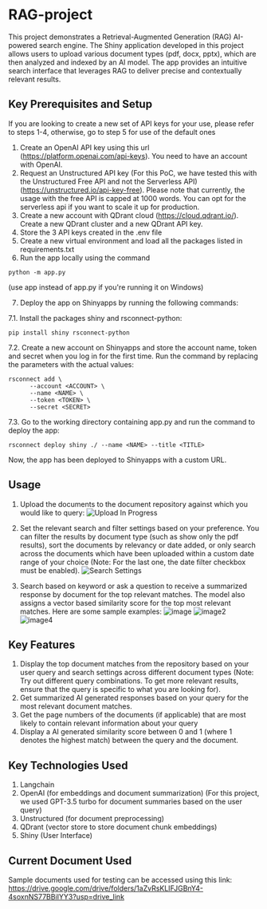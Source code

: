 # RAG-project

This project demonstrates a Retrieval-Augmented Generation (RAG) AI-powered search engine. The Shiny application developed in this project allows users to upload various document types (pdf, docx, pptx), which are then analyzed and indexed by an AI model. The app provides an intuitive search interface that leverages RAG to deliver precise and contextually relevant results.

## Key Prerequisites and Setup

If you are looking to create a new set of API keys for your use, please refer to steps 1-4, otherwise, go to step 5 for use of the default ones
1. Create an OpenAI API key using this url (https://platform.openai.com/api-keys). You need to have an account with OpenAI.
2. Request an Unstructured API key (For this PoC, we have tested this with the Unstructured Free API and not the Serverless API) (https://unstructured.io/api-key-free). Please note that currently, the usage with the free API is capped at 1000 words. You can opt for the serverless api if you want to scale it up for production.
3. Create a new account with QDrant cloud (https://cloud.qdrant.io/). Create a new QDrant cluster and a new QDrant API key.
4. Store the 3 API keys created in the .env file
5. Create a new virtual environment and load all the packages listed in requirements.txt
6. Run the app locally using the command
```
python -m app.py
```
(use app instead of app.py if you're running it on Windows)


7. Deploy the app on Shinyapps by running the following commands:

7.1. Install the packages shiny and rsconnect-python:
```
pip install shiny rsconnect-python
```
7.2. Create a new account on Shinyapps and store the account name, token and secret when you log in for the first time. Run the command by replacing the parameters with the actual values:
```
rsconnect add \
	  --account <ACCOUNT> \
	  --name <NAME> \
	  --token <TOKEN> \
	  --secret <SECRET>
```
7.3. Go to the working directory containing app.py and run the command to deploy the app:
```
rsconnect deploy shiny ./ --name <NAME> --title <TITLE>
```
Now, the app has been deployed to Shinyapps with a custom URL.

## Usage
1. Upload the documents to the document repository against which you would like to query:
![Upload In Progress](https://github.com/user-attachments/assets/140db502-910d-4000-bae0-4b71488b2f9f)

2. Set the relevant search and filter settings based on your preference. You can filter the results by document type (such as show only the pdf results), sort the documents by relevancy or date added, or only search across the documents which have been uploaded within a custom date range of your choice (Note: For the last one, the date filter checkbox must be enabled).
![Search Settings](https://github.com/user-attachments/assets/6435cb5f-92df-45f0-9cbb-fa2f7073e16c)

3. Search based on keyword or ask a question to receive a summarized response by document for the top relevant matches. The model also assigns a vector based similarity score for the top most relevant matches. Here are some sample examples:
![image](https://github.com/user-attachments/assets/b961775f-2df5-4ea6-b34e-7453351a6da2)
![image2](https://github.com/user-attachments/assets/3c1b4b64-e2ef-4e87-8930-6be5b13aa4cc)
![image4](https://github.com/user-attachments/assets/e32ee43b-8511-4f06-b0a5-e4bdd0ccf677)


## Key Features
1. Display the top document matches from the repository based on your user query and search settings across different document types (Note: Try out different query combinations. To get more relevant results, ensure that the query is specific to what you are looking for).
2. Get summarized AI generated responses based on your query for the most relevant document matches.
3. Get the page numbers of the documents (if applicable) that are most likely to contain relevant information about your query
4. Display a AI generated similarity score between 0 and 1 (where 1 denotes the highest match) between the query and the document.

## Key Technologies Used
1. Langchain
2. OpenAI (for embeddings and document summarization) (For this project, we used GPT-3.5 turbo for document summaries based on the user query)
3. Unstructured (for document preprocessing)
4. QDrant (vector store to store document chunk embeddings)
5. Shiny (User Interface)

## Current Document Used
Sample documents used for testing can be accessed using this link: 
https://drive.google.com/drive/folders/1aZvRsKLIFJGBnY4-4soxnNS77BBiIYY3?usp=drive_link

